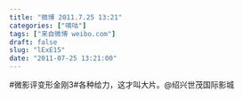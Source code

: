 ```yaml
---
title: "微博 2011.7.25 13:21"
categories: ["嘀咕"]
tags: ["来自微博 weibo.com"]
draft: false
slug: "lExE15"
date: "2011-07-25 13:21:00"
---
```


<p>#微影评变形金刚3#各种给力，这才叫大片。@绍兴世茂国际影城 ​​​​</p>

